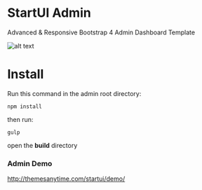 # StartUI Admin
Advanced &amp; Responsive Bootstrap 4 Admin Dashboard Template

![alt text](https://raw.githubusercontent.com/ultimasolutions/startui-admin/master/preview.png)

# Install
Run this command in the admin root directory:
```
npm install
```

then run:

```
gulp
```

open the **build** directory

### Admin Demo
http://themesanytime.com/startui/demo/

